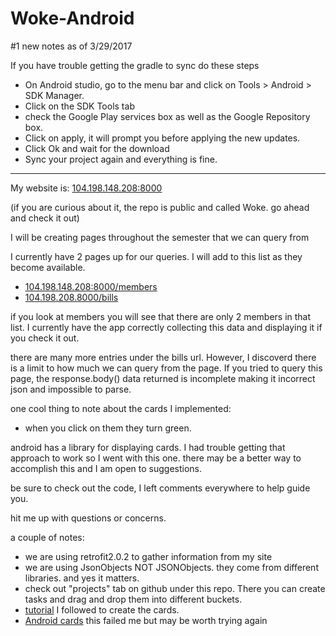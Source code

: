 # Woke-Android
#1 new notes as of 3/29/2017

If you have trouble getting the gradle to sync do these steps

  * On Android studio, go to the menu bar and click on Tools > Android > SDK Manager.
  *  Click on the SDK Tools tab
  *  check the Google Play services box as well as the Google Repository box.
  *  Click on apply, it will prompt you before applying the new updates.
  *  Click Ok and wait for the download
  *  Sync your project again and everything is fine.

----------------------------------------------------------------------------------------

My website is: [104.198.148.208:8000](http://104.198.148.208:8000)

(if you are curious about it, the repo is public and called Woke. go ahead and check it out)

I will be creating pages throughout the semester that we can query from

I currently have 2 pages up for our queries. I will add to this list as they become available.
* [104.198.148.208:8000/members](http://104.198.148.208:8000/members)
* [104.198.208.8000/bills](http://104.198.148.208:8000/bills)

if you look at members you will see that there are only 2 members in that list. I currently have the app correctly collecting this data and displaying it if you check it out.

there are many more entries under the bills url. However, I discoverd there is a limit to how much we can query from the page. If you tried to query this page, the response.body() data returned is incomplete making it incorrect json and impossible to parse.

one cool thing to note about the cards I implemented:
* when you click on them they turn green.

android has a library for displaying cards. I had trouble getting that approach to work so I went with this one. there may be a better way to accomplish this and I am open to suggestions.

be sure to check out the code, I left comments everywhere to help guide you.

hit me up with questions or concerns.

a couple of notes:
* we are using retrofit2.0.2 to gather information from my site
* we are using JsonObjects NOT JSONObjects. they come from different libraries. and yes it matters.
* check out "projects" tab on github under this repo. There you can create tasks and drag and drop them into different buckets.
* [tutorial](http://javapapers.com/android/android-cards-list-view/) I followed to create the cards.
* [Android cards](https://developer.android.com/reference/android/support/v7/widget/CardView.html) this failed me but may be worth trying again
